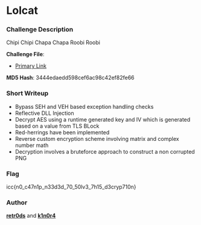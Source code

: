# Lolcat

### Challenge Description

Chipi Chipi Chapa Chapa Roobi Roobi

**Challenge File**:

- [Primary Link](https://drive.google.com/file/d/1af3ImdPgcSMeq1R6056gLBWs-qPR8Prs/view?usp=drive_link)

**MD5 Hash**:
3444edaedd598cef6ac98c42ef82fe66

### Short Writeup

- Bypass SEH and VEH based exception handling checks
- Reflective DLL Injection
- Decrypt AES using a runtime generated key and IV which is generated based on a value from TLS BLock
- Red-herrings have been implemented
- Reverse custom encryption scheme involving matrix and complex number math
- Decryption involves a bruteforce approach to construct a non corrupted PNG

### Flag

icc{n0_c47n1p_n33d3d_70_50lv3_7h15_d3cryp710n}

### Author

[**retr0ds**](https://x.com/_retr0ds_) and [**k1n0r4**](https://x.com/k1n0r4)
